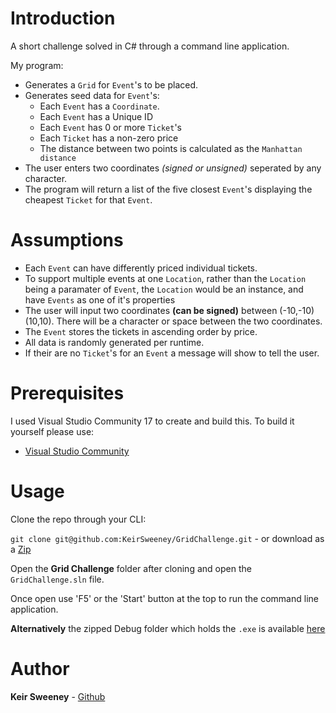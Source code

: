 # Introduction
A short challenge solved in C# through a command line application.

My program:

- Generates a `Grid` for `Event`'s to be placed.
- Generates seed data for `Event`'s:
    + Each `Event` has a `Coordinate`.
    + Each `Event` has a Unique ID
    + Each `Event` has 0 or more `Ticket`'s
    + Each `Ticket` has a non-zero price
    + The distance between two points is calculated as the `Manhattan distance`
- The user enters two coordinates _(signed or unsigned)_ seperated by any character.
- The program will return a list of the five closest `Event`'s displaying the cheapest `Ticket` for that `Event`.

# Assumptions

- Each `Event` can have differently priced individual tickets.
- To support multiple events at one `Location`, rather than the `Location` being a paramater of `Event`, the `Location` would be an instance, and have `Events` as one of it's properties
- The user will input two coordinates __(can be signed)__ between (-10,-10) (10,10). There will be a character or space between the two coordinates.
- The `Event` stores the tickets in ascending order by price.
- All data is randomly generated per runtime.
- If their are no `Ticket`'s for an `Event` a message will show to tell the user.

# Prerequisites

I used Visual Studio Community 17 to create and build this. To build it yourself please use:

- [Visual Studio Community](https://www.visualstudio.com/downloads/?rr=https%3A%2F%2Fwww.google.co.uk%2F)

# Usage
Clone the repo through your CLI:

```git clone git@github.com:KeirSweeney/GridChallenge.git``` -  or download as a [Zip](https://github.com/KeirSweeney/GridChallenge/archive/master.zip)

Open the __Grid Challenge__ folder after cloning and open the `GridChallenge.sln` file.

Once open use 'F5' or the 'Start' button at the top to run the command line application.

**Alternatively** the zipped Debug folder which holds the `.exe` is available [here](https://github.com/KeirSweeney/GridChallenge/raw/master/Debug.zip)


# Author 

**Keir Sweeney** - [Github](https://github.com/KeirSweeney/)




